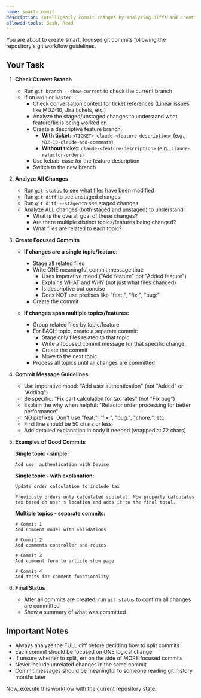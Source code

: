 ```yaml
---
name: smart-commit
description: Intelligently commit changes by analyzing diffs and creating focused commits
allowed-tools: Bash, Read
---
```


You are about to create smart, focused git commits following the repository's git workflow guidelines.

## Your Task

1. **Check Current Branch**
   - Run `git branch --show-current` to check the current branch
   - If on `main` or `master`:
     - Check conversation context for ticket references (Linear issues like MDZ-10, Jira tickets, etc.)
     - Analyze the staged/unstaged changes to understand what feature/fix is being worked on
     - Create a descriptive feature branch:
       - **With ticket**: `<TICKET>-claude-<feature-description>` (e.g., `MDZ-10-claude-add-comments`)
       - **Without ticket**: `claude-<feature-description>` (e.g., `claude-refactor-orders`)
     - Use kebab-case for the feature description
     - Switch to the new branch

2. **Analyze All Changes**
   - Run `git status` to see what files have been modified
   - Run `git diff` to see unstaged changes
   - Run `git diff --staged` to see staged changes
   - Analyze ALL changes (both staged and unstaged) to understand:
     - What is the overall goal of these changes?
     - Are there multiple distinct topics/features being changed?
     - What files are related to each topic?

3. **Create Focused Commits**
   - **If changes are a single topic/feature:**
     - Stage all related files
     - Write ONE meaningful commit message that:
       - Uses imperative mood ("Add feature" not "Added feature")
       - Explains WHAT and WHY (not just what files changed)
       - Is descriptive but concise
       - Does NOT use prefixes like "feat:", "fix:", "bug:"
     - Create the commit

   - **If changes span multiple topics/features:**
     - Group related files by topic/feature
     - For EACH topic, create a separate commit:
       - Stage only files related to that topic
       - Write a focused commit message for that specific change
       - Create the commit
       - Move to the next topic
     - Process all topics until all changes are committed

4. **Commit Message Guidelines**
   - Use imperative mood: "Add user authentication" (not "Added" or "Adding")
   - Be specific: "Fix cart calculation for tax rates" (not "Fix bug")
   - Explain the why when helpful: "Refactor order processing for better performance"
   - NO prefixes: Don't use "feat:", "fix:", "bug:", "chore:", etc.
   - First line should be 50 chars or less
   - Add detailed explanation in body if needed (wrapped at 72 chars)

5. **Examples of Good Commits**

   **Single topic - simple:**
   ```
   Add user authentication with Devise
   ```

   **Single topic - with explanation:**
   ```
   Update order calculation to include tax

   Previously orders only calculated subtotal. Now properly calculates
   tax based on user's location and adds it to the final total.
   ```

   **Multiple topics - separate commits:**
   ```
   # Commit 1
   Add Comment model with validations

   # Commit 2
   Add comments controller and routes

   # Commit 3
   Add comment form to article show page

   # Commit 4
   Add tests for comment functionality
   ```

6. **Final Status**
   - After all commits are created, run `git status` to confirm all changes are committed
   - Show a summary of what was committed

## Important Notes

- Always analyze the FULL diff before deciding how to split commits
- Each commit should be focused on ONE logical change
- If unsure whether to split, err on the side of MORE focused commits
- Never include unrelated changes in the same commit
- Commit messages should be meaningful to someone reading git history months later

Now, execute this workflow with the current repository state.
